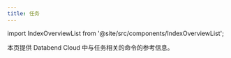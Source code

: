 ```yaml
---
title: 任务
---
```

import IndexOverviewList from '@site/src/components/IndexOverviewList';

本页提供 Databend Cloud 中与任务相关的命令的参考信息。

<IndexOverviewList />